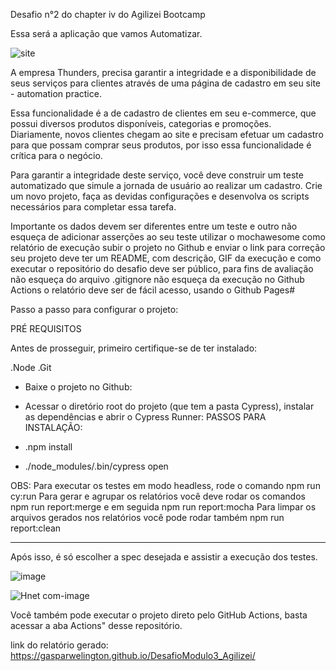 Desafio n°2 do chapter iv do Agilizei Bootcamp 

Essa será a aplicação que vamos Automatizar.

![site](https://user-images.githubusercontent.com/94000549/144846724-815e7652-8bc1-40e6-a6c9-8ecee4fcc207.png)


A empresa Thunders, precisa garantir a integridade e a disponibilidade de seus serviços para clientes através de uma página de cadastro em seu site - automation practice.

Essa funcionalidade é a de cadastro de clientes em seu e-commerce, que possui diversos produtos disponíveis, categorias e promoções. Diariamente, novos clientes chegam ao site e precisam efetuar um cadastro para que possam comprar seus produtos, por isso essa funcionalidade é crítica para o negócio.

Para garantir a integridade deste serviço, você deve construir um teste automatizado que simule a jornada de usuário ao realizar um cadastro. Crie um novo projeto, faça as devidas configurações e desenvolva os scripts necessários para completar essa tarefa.


Importante
os dados devem ser diferentes entre um teste e outro
não esqueça de adicionar asserções ao seu teste
utilizar o mochawesome como relatório de execução
subir o projeto no Github e enviar o link para correção
seu projeto deve ter um README, com descrição, GIF da execução e como executar
o repositório do desafio deve ser público, para fins de avaliação
não esqueça do arquivo .gitignore
não esqueça da execução no Github Actions
o relatório deve ser de fácil acesso, usando o Github Pages#


Passo a passo para configurar o projeto:

PRÉ REQUISITOS

Antes de prosseguir, primeiro certifique-se de ter instalado:

.Node
.Git

* Baixe o projeto no Github:
* Acessar o diretório root do projeto (que tem a pasta Cypress), instalar as dependências e abrir o Cypress Runner:
 PASSOS PARA INSTALAÇÃO:

* .npm install
* ./node_modules/.bin/cypress open

OBS: 
Para executar os testes em modo headless, rode o comando npm run cy:run
Para gerar e agrupar os relatórios você deve rodar os comandos npm run report:merge e em seguida npm run report:mocha
Para limpar os arquivos gerados nos relatórios você pode rodar também npm run report:clean

*******************************************************************************

Após isso, é só escolher a spec desejada e assistir a execução dos testes.

![image](https://user-images.githubusercontent.com/94000549/144837566-b83a05d2-0909-42c5-bcba-b44cb446f89a.png)







![Hnet com-image](https://user-images.githubusercontent.com/94000549/144837171-d2c560e5-d3fc-4363-a34d-e00703261c67.gif)


Você também pode executar o projeto direto pelo GitHub Actions, basta acessar a aba Actions" desse repositório.


link do relatório gerado:   https://gasparwelington.github.io/DesafioModulo3_Agilizei/


